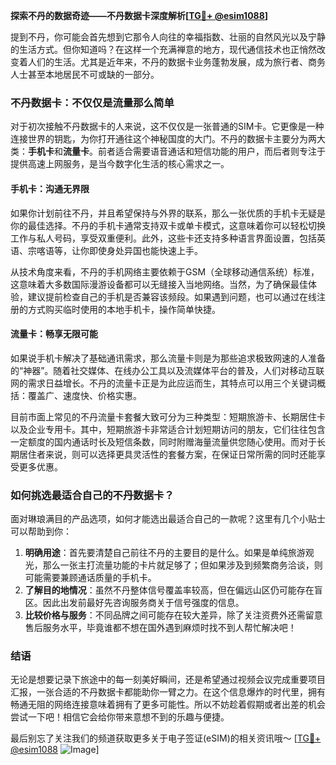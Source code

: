 **探索不丹的数据奇迹——不丹数据卡深度解析[[TG💪+ @esim1088](https://t.me/s/esim1088)]**

提到不丹，你可能会首先想到它那令人向往的幸福指数、壮丽的自然风光以及宁静的生活方式。但你知道吗？在这样一个充满禅意的地方，现代通信技术也正悄然改变着人们的生活。尤其是近年来，不丹的数据卡业务蓬勃发展，成为旅行者、商务人士甚至本地居民不可或缺的一部分。

### 不丹数据卡：不仅仅是流量那么简单

对于初次接触不丹数据卡的人来说，这不仅仅是一张普通的SIM卡。它更像是一种连接世界的钥匙，为你打开通往这个神秘国度的大门。不丹的数据卡主要分为两大类：**手机卡**和**流量卡**。前者适合需要语音通话和短信功能的用户，而后者则专注于提供高速上网服务，是当今数字化生活的核心需求之一。

#### 手机卡：沟通无界限

如果你计划前往不丹，并且希望保持与外界的联系，那么一张优质的手机卡无疑是你的最佳选择。不丹的手机卡通常支持双卡或单卡模式，这意味着你可以轻松切换工作与私人号码，享受双重便利。此外，这些卡还支持多种语言界面设置，包括英语、宗喀语等，让你即使身处异国也能快速上手。

从技术角度来看，不丹的手机网络主要依赖于GSM（全球移动通信系统）标准，这意味着大多数国际漫游设备都可以无缝接入当地网络。当然，为了确保最佳体验，建议提前检查自己的手机是否兼容该频段。如果遇到问题，也可以通过在线注册的方式购买临时使用的本地手机卡，操作简单快捷。

#### 流量卡：畅享无限可能

如果说手机卡解决了基础通讯需求，那么流量卡则是为那些追求极致网速的人准备的“神器”。随着社交媒体、在线办公工具以及流媒体平台的普及，人们对移动互联网的需求日益增长。不丹的流量卡正是为此应运而生，其特点可以用三个关键词概括：覆盖广、速度快、价格实惠。

目前市面上常见的不丹流量卡套餐大致可分为三种类型：短期旅游卡、长期居住卡以及企业专用卡。其中，短期旅游卡非常适合计划短期访问的朋友，它们往往包含一定额度的国内通话时长及短信条数，同时附赠海量流量供您随心使用。而对于长期居住者来说，则可以选择更具灵活性的套餐方案，在保证日常所需的同时还能享受更多优惠。

### 如何挑选最适合自己的不丹数据卡？

面对琳琅满目的产品选项，如何才能选出最适合自己的一款呢？这里有几个小贴士可以帮助到你：

1. **明确用途**：首先要清楚自己前往不丹的主要目的是什么。如果是单纯旅游观光，那么一张主打流量功能的卡片就足够了；但如果涉及到频繁商务洽谈，则可能需要兼顾通话质量的手机卡。
2. **了解目的地情况**：虽然不丹整体信号覆盖率较高，但在偏远山区仍可能存在盲区。因此出发前最好先咨询服务商关于信号强度的信息。
3. **比较价格与服务**：不同品牌之间可能存在较大差异，除了关注资费外还需留意售后服务水平，毕竟谁都不想在国外遇到麻烦时找不到人帮忙解决吧！

### 结语

无论是想要记录下旅途中的每一刻美好瞬间，还是希望通过视频会议完成重要项目汇报，一张合适的不丹数据卡都能助你一臂之力。在这个信息爆炸的时代里，拥有畅通无阻的网络连接意味着拥有了更多可能性。所以不妨趁着假期或者出差的机会尝试一下吧！相信它会给你带来意想不到的乐趣与便捷。

最后别忘了关注我们的频道获取更多关于电子签证(eSIM)的相关资讯哦～ [[TG💪+ @esim1088](https://t.me/s/esim1088) ![Image](https://i.postimg.cc/4NQfJmqS/Snipaste-2025-05-13-00-14-12.png)]